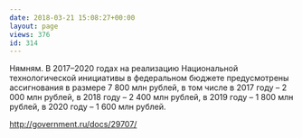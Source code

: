 ```yaml
---
date: 2018-03-21 15:08:27+00:00
layout: page
views: 376
id: 314
---
```


Нямням. В 2017–2020 годах на реализацию Национальной технологической инициативы в федеральном бюджете предусмотрены ассигнования в размере 7 800 млн рублей, в том числе в 2017 году – 2 000 млн рублей, в 2018 году – 2 400 млн рублей, в 2019 году – 1 800 млн рублей, в 2020 году – 1 600 млн рублей.

http://government.ru/docs/29707/



